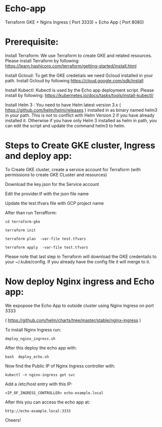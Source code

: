 # Echo-app
Terraform GKE + Nginx Ingress ( Port 3333) + Echo App ( Port 8080)

# Prerequisite:

Install Terraform: We use Terraform to create GKE and related resources.
Please install Terraform by following: https://learn.hashicorp.com/terraform/getting-started/install.html


Install Gcloud: To get the GKE credetials we need Gcloud installed in your path.
Install Gcloud by following https://cloud.google.com/sdk/install

Install Kubectl: Kubectl is used by the Echo app deployment script. Please install by following: https://kubernetes.io/docs/tasks/tools/install-kubectl/


Install Helm 3 : 
You need to have Helm latest version 3.x ( https://github.com/helm/helm/releases ) installed in as binary named helm3 in your path. This is not to conflict with Helm Version 2 if you have already installed it. Otherwise if you have only Helm 3 installed as helm in path, you can edit the script and update the command helm3 to helm.


# Steps to Create GKE cluster, Ingress and deploy app:


To Create GKE cluster, create a service account for Terraform  (with permissions to create GKE CLuster and resources)

Download the key.json for the Service account

Edit the provider.tf with the json file name

Update the test.tfvars file with GCP project name

After than run Terrafform:

`cd terraform-gke`

 `terraform init`

`terraform plan  -var-file test.tfvars`

`terraform apply  -var-file test.tfvars`

Please note that last step in Terraform will download the GKE credentails to your ~/.kube/config. If you already have the config file it will merge to it.

# Now deploy Nginx ingress and Echo app:

We expopose the Echo App to outside cluster using Nginx Ingress on port 3333

( https://github.com/helm/charts/tree/master/stable/nginx-ingress )

To install Nginx Ingress run:


`deploy_nginx_ingress.sh
`

After this deploy the echo app with:


`
bash  deploy_echo.sh
`

Now find the Public IP of Nginx Ingress controller with:


`kubectl -n nginx-ingress get svc`

Add a /etc/host entry with this IP:


`<IP_OF_INGRESS_CONTROLLER> echo-example.local`


After this you can access the echo app at:

`http://echo-example.local:3333`

Cheers!
